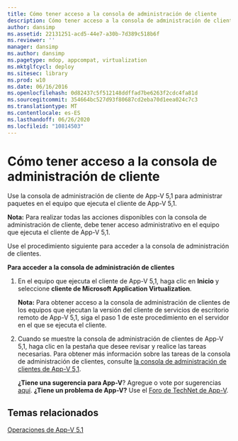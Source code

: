 ```yaml
---
title: Cómo tener acceso a la consola de administración de cliente
description: Cómo tener acceso a la consola de administración de cliente
author: dansimp
ms.assetid: 22131251-acd5-44e7-a30b-7d389c518b6f
ms.reviewer: ''
manager: dansimp
ms.author: dansimp
ms.pagetype: mdop, appcompat, virtualization
ms.mktglfcycl: deploy
ms.sitesec: library
ms.prod: w10
ms.date: 06/16/2016
ms.openlocfilehash: 0d82437c5f512148ddffad7be6263f2cdc4fa81d
ms.sourcegitcommit: 354664bc527d93f80687cd2eba70d1eea024c7c3
ms.translationtype: MT
ms.contentlocale: es-ES
ms.lasthandoff: 06/26/2020
ms.locfileid: "10814503"
---
```

# Cómo tener acceso a la consola de administración de cliente


Use la consola de administración de cliente de App-V 5,1 para administrar paquetes en el equipo que ejecuta el cliente de App-V 5,1.

**Nota:**  Para realizar todas las acciones disponibles con la consola de administración de cliente, debe tener acceso administrativo en el equipo que ejecuta el cliente de App-V 5,1.

 

Use el procedimiento siguiente para acceder a la consola de administración de clientes.

**Para acceder a la consola de administración de clientes**

1.  En el equipo que ejecuta el cliente de App-V 5,1, haga clic en **Inicio** y seleccione **cliente de Microsoft Application Virtualization**.

    **Nota:**  Para obtener acceso a la consola de administración de clientes de los equipos que ejecutan la versión del cliente de servicios de escritorio remoto de App-V 5,1, siga el paso 1 de este procedimiento en el servidor en el que se ejecuta el cliente.

     

2.  Cuando se muestre la consola de administración de clientes de App-V 5,1, haga clic en la pestaña que desee revisar y realice las tareas necesarias. Para obtener más información sobre las tareas de la consola de administración de clientes, consulte [la consola de administración de clientes de App-V 5,1](using-the-app-v-51-client-management-console.md).

    **¿Tiene una sugerencia para App-V**? Agregue o vote por sugerencias [aquí](http://appv.uservoice.com/forums/280448-microsoft-application-virtualization). **¿Tiene un problema de App-V?** Use el [Foro de TechNet de App-V](https://social.technet.microsoft.com/Forums/home?forum=mdopappv).

## Temas relacionados


[Operaciones de App-V 5.1](operations-for-app-v-51.md)

 

 





